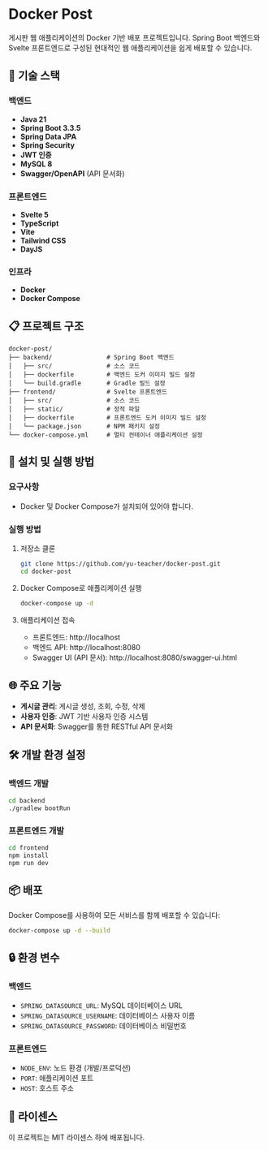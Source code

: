 # Docker Post

게시판 웹 애플리케이션의 Docker 기반 배포 프로젝트입니다. Spring Boot 백엔드와 Svelte 프론트엔드로 구성된 현대적인 웹 애플리케이션을 쉽게 배포할 수 있습니다.

## 🚀 기술 스택

### 백엔드
- **Java 21**
- **Spring Boot 3.3.5**
- **Spring Data JPA**
- **Spring Security**
- **JWT 인증**
- **MySQL 8**
- **Swagger/OpenAPI** (API 문서화)

### 프론트엔드
- **Svelte 5**
- **TypeScript**
- **Vite**
- **Tailwind CSS**
- **DayJS**

### 인프라
- **Docker**
- **Docker Compose**

## 📋 프로젝트 구조

```
docker-post/
├── backend/               # Spring Boot 백엔드
│   ├── src/               # 소스 코드
│   ├── dockerfile         # 백엔드 도커 이미지 빌드 설정
│   └── build.gradle       # Gradle 빌드 설정
├── frontend/              # Svelte 프론트엔드
│   ├── src/               # 소스 코드
│   ├── static/            # 정적 파일
│   ├── dockerfile         # 프론트엔드 도커 이미지 빌드 설정
│   └── package.json       # NPM 패키지 설정
└── docker-compose.yml     # 멀티 컨테이너 애플리케이션 설정
```

## 🔧 설치 및 실행 방법

### 요구사항
- Docker 및 Docker Compose가 설치되어 있어야 합니다.

### 실행 방법

1. 저장소 클론
   ```bash
   git clone https://github.com/yu-teacher/docker-post.git
   cd docker-post
   ```

2. Docker Compose로 애플리케이션 실행
   ```bash
   docker-compose up -d
   ```

3. 애플리케이션 접속
   - 프론트엔드: http://localhost
   - 백엔드 API: http://localhost:8080
   - Swagger UI (API 문서): http://localhost:8080/swagger-ui.html

## 🌐 주요 기능

- **게시글 관리**: 게시글 생성, 조회, 수정, 삭제
- **사용자 인증**: JWT 기반 사용자 인증 시스템
- **API 문서화**: Swagger를 통한 RESTful API 문서화

## 🛠️ 개발 환경 설정

### 백엔드 개발

```bash
cd backend
./gradlew bootRun
```

### 프론트엔드 개발

```bash
cd frontend
npm install
npm run dev
```

## 📦 배포

Docker Compose를 사용하여 모든 서비스를 함께 배포할 수 있습니다:

```bash
docker-compose up -d --build
```

## 🔒 환경 변수

### 백엔드
- `SPRING_DATASOURCE_URL`: MySQL 데이터베이스 URL
- `SPRING_DATASOURCE_USERNAME`: 데이터베이스 사용자 이름
- `SPRING_DATASOURCE_PASSWORD`: 데이터베이스 비밀번호

### 프론트엔드
- `NODE_ENV`: 노드 환경 (개발/프로덕션)
- `PORT`: 애플리케이션 포트
- `HOST`: 호스트 주소

## 📝 라이센스

이 프로젝트는 MIT 라이센스 하에 배포됩니다.
